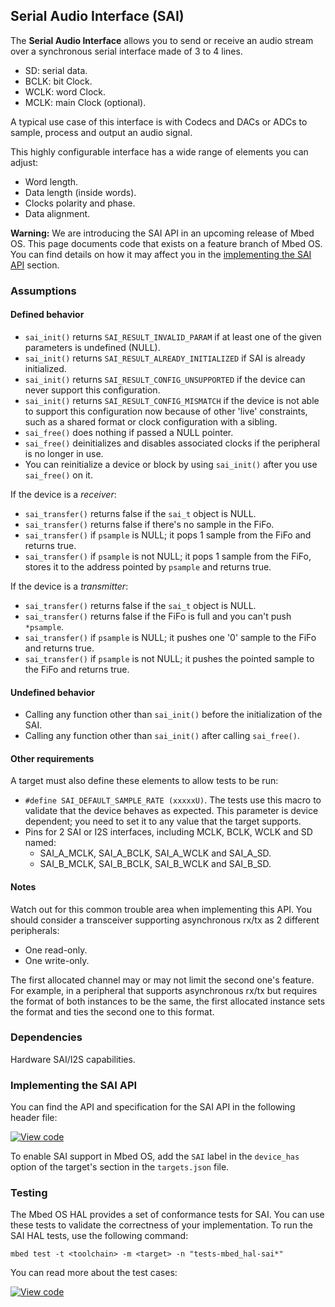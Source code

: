 <h2 id="sai-port">Serial Audio Interface (SAI)</h2>

The **Serial Audio Interface** allows you to send or receive an audio stream over a synchronous serial interface made of 3 to 4 lines.

- SD: serial data.
- BCLK: bit Clock.
- WCLK: word Clock.
- MCLK: main Clock (optional).

A typical use case of this interface is with Codecs and DACs or ADCs to sample, process and output an audio signal.

This highly configurable interface has a wide range of elements you can adjust:

- Word length.
- Data length (inside words).
- Clocks polarity and phase.
- Data alignment.

<span class="warnings">**Warning:** We are introducing the SAI API in an upcoming release of Mbed OS. This page documents code that exists on a feature branch of Mbed OS. You can find details on how it may affect you in the [implementing the SAI API](#implementing-the-sai-api) section.

### Assumptions

#### Defined behavior

- `sai_init()` returns `SAI_RESULT_INVALID_PARAM` if at least one of the given parameters is undefined (NULL).
- `sai_init()` returns `SAI_RESULT_ALREADY_INITIALIZED` if SAI is already initialized.
- `sai_init()` returns `SAI_RESULT_CONFIG_UNSUPPORTED` if the device can never support this configuration.
- `sai_init()` returns `SAI_RESULT_CONFIG_MISMATCH` if the device is not able to support this configuration now because of other 'live' constraints, such as a shared format or clock configuration with a sibling.
- `sai_free()` does nothing if passed a NULL pointer.
- `sai_free()` deinitializes and disables associated clocks if the peripheral is no longer in use.
- You can reinitialize a device or block by using `sai_init()` after you use `sai_free()` on it.

If the device is a *receiver*:

- `sai_transfer()` returns false if the `sai_t` object is NULL.
- `sai_transfer()` returns false if there's no sample in the FiFo.
- `sai_transfer()` if `psample` is NULL; it pops 1 sample from the FiFo and returns true.
- `sai_transfer()` if `psample` is not NULL; it pops 1 sample from the FiFo, stores it to the address pointed by `psample` and returns true.

If the device is a *transmitter*:

- `sai_transfer()` returns false if the `sai_t` object is NULL.
- `sai_transfer()` returns false if the FiFo is full and you can't push `*psample`.
- `sai_transfer()` if `psample` is NULL; it pushes one '0' sample to the FiFo and returns true.
- `sai_transfer()` if `psample` is not NULL; it pushes the pointed sample to the FiFo and returns true.

#### Undefined behavior

- Calling any function other than `sai_init()` before the initialization of the SAI.
- Calling any function other than `sai_init()` after calling `sai_free()`.

#### Other requirements

A target must also define these elements to allow tests to be run:

- `#define SAI_DEFAULT_SAMPLE_RATE (xxxxxU)`.
  The tests use this macro to validate that the device behaves as expected. This parameter is device dependent; you need to set it to any value that the target supports.
- Pins for 2 SAI or I2S interfaces, including MCLK, BCLK, WCLK and SD named:
  - SAI_A_MCLK, SAI_A_BCLK, SAI_A_WCLK and SAI_A_SD.
  - SAI_B_MCLK, SAI_B_BCLK, SAI_B_WCLK and SAI_B_SD.

#### Notes

Watch out for this common trouble area when implementing this API. You should consider a transceiver supporting asynchronous rx/tx as 2 different peripherals:

   - One read-only.
   - One write-only.

The first allocated channel may or may not limit the second one's feature. For example, in a peripheral that supports asynchronous rx/tx but requires the format of both instances to be the same, the first allocated instance sets the format and ties the second one to this format.

### Dependencies

Hardware SAI/I2S capabilities.

### Implementing the SAI API

You can find the API and specification for the SAI API in the following header file:

[![View code](https://www.mbed.com/embed/?type=library)](https://os-doc-builder.test.mbed.com/docs/development/feature-hal-spec-sai-doxy/classmbed_1_1_s_a_i.html)

To enable SAI support in Mbed OS, add the `SAI` label in the `device_has` option of the target's section in the `targets.json` file.

### Testing

The Mbed OS HAL provides a set of conformance tests for SAI. You can use these tests to validate the correctness of your implementation. To run the SAI HAL tests, use the following command:

```
mbed test -t <toolchain> -m <target> -n "tests-mbed_hal-sai*"
```

You can read more about the test cases:

[![View code](https://www.mbed.com/embed/?type=library)](http://os-doc-builder.test.mbed.com/docs/development/feature-hal-spec-sai/group__hal__sai__tests.html)
